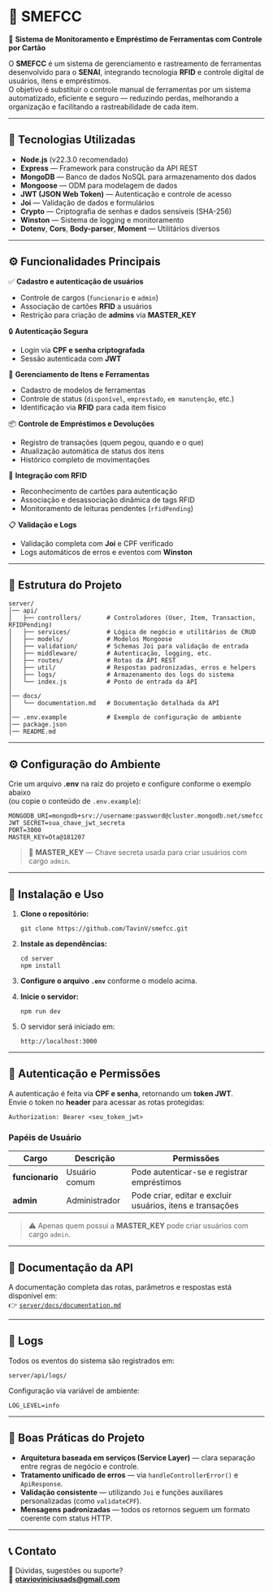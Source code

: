 # 🧰 SMEFCC  
📌 **Sistema de Monitoramento e Empréstimo de Ferramentas com Controle por Cartão**

O **SMEFCC** é um sistema de gerenciamento e rastreamento de ferramentas desenvolvido para o **SENAI**, integrando tecnologia **RFID** e controle digital de usuários, itens e empréstimos.  
O objetivo é substituir o controle manual de ferramentas por um sistema automatizado, eficiente e seguro — reduzindo perdas, melhorando a organização e facilitando a rastreabilidade de cada item.

---

## 🚀 Tecnologias Utilizadas  

- **Node.js** (v22.3.0 recomendado)  
- **Express** — Framework para construção da API REST  
- **MongoDB** — Banco de dados NoSQL para armazenamento dos dados  
- **Mongoose** — ODM para modelagem de dados  
- **JWT (JSON Web Token)** — Autenticação e controle de acesso  
- **Joi** — Validação de dados e formulários  
- **Crypto** — Criptografia de senhas e dados sensíveis (SHA-256)  
- **Winston** — Sistema de logging e monitoramento  
- **Dotenv**, **Cors**, **Body-parser**, **Moment** — Utilitários diversos  

---

## ⚙️ Funcionalidades Principais  

✅ **Cadastro e autenticação de usuários**  
- Controle de cargos (`funcionario` e `admin`)  
- Associação de cartões **RFID** a usuários  
- Restrição para criação de **admins** via **MASTER_KEY**  

🔒 **Autenticação Segura**  
- Login via **CPF e senha criptografada**  
- Sessão autenticada com **JWT**  

🔧 **Gerenciamento de Itens e Ferramentas**  
- Cadastro de modelos de ferramentas  
- Controle de status (`disponível`, `emprestado`, `em manutenção`, etc.)  
- Identificação via **RFID** para cada item físico  

📦 **Controle de Empréstimos e Devoluções**  
- Registro de transações (quem pegou, quando e o que)  
- Atualização automática de status dos itens  
- Histórico completo de movimentações  

📡 **Integração com RFID**  
- Reconhecimento de cartões para autenticação  
- Associação e desassociação dinâmica de tags RFID  
- Monitoramento de leituras pendentes (`rfidPending`)  

📋 **Validação e Logs**  
- Validação completa com **Joi** e CPF verificado  
- Logs automáticos de erros e eventos com **Winston**  

---

## 📂 Estrutura do Projeto  

```
server/
│── api/
│   ├── controllers/       # Controladores (User, Item, Transaction, RFIDPending)
│   ├── services/          # Lógica de negócio e utilitários de CRUD
│   ├── models/            # Modelos Mongoose
│   ├── validation/        # Schemas Joi para validação de entrada
│   ├── middleware/        # Autenticação, logging, etc.
│   ├── routes/            # Rotas da API REST
│   ├── util/              # Respostas padronizadas, erros e helpers
│   ├── logs/              # Armazenamento dos logs do sistema
│   └── index.js           # Ponto de entrada da API
│
│── docs/
│   └── documentation.md   # Documentação detalhada da API
│
│── .env.example           # Exemplo de configuração de ambiente
│── package.json
│── README.md
```

---

## ⚙️ Configuração do Ambiente  

Crie um arquivo **.env** na raiz do projeto e configure conforme o exemplo abaixo  
(ou copie o conteúdo de `.env.example`):

```
MONGODB_URI=mongodb+srv://username:password@cluster.mongodb.net/smefcc
JWT_SECRET=sua_chave_jwt_secreta
PORT=3000
MASTER_KEY=Ota@181207
```

> 🔑 **MASTER_KEY** — Chave secreta usada para criar usuários com cargo `admin`.

---

## 📌 Instalação e Uso  

1. **Clone o repositório:**
   ```
   git clone https://github.com/TavinV/smefcc.git
   ```

2. **Instale as dependências:**
   ```
   cd server
   npm install
   ```

3. **Configure o arquivo `.env`** conforme o modelo acima.

4. **Inicie o servidor:**
   ```
   npm run dev
   ```

5. O servidor será iniciado em:
   ```
   http://localhost:3000
   ```

---

## 🔑 Autenticação e Permissões  

A autenticação é feita via **CPF e senha**, retornando um **token JWT**.  
Envie o token no **header** para acessar as rotas protegidas:

```
Authorization: Bearer <seu_token_jwt>
```

### Papéis de Usuário

| Cargo | Descrição | Permissões |
|--------|------------|-------------|
| **funcionario** | Usuário comum | Pode autenticar-se e registrar empréstimos |
| **admin** | Administrador | Pode criar, editar e excluir usuários, itens e transações |

> ⚠️ Apenas quem possui a **MASTER_KEY** pode criar usuários com cargo `admin`.

---

## 📜 Documentação da API  

A documentação completa das rotas, parâmetros e respostas está disponível em:  
👉 [`server/docs/documentation.md`](server/docs/documentation.md)

---

## 🧾 Logs  

Todos os eventos do sistema são registrados em:
```
server/api/logs/
```

Configuração via variável de ambiente:
```
LOG_LEVEL=info
```

---

## 🧠 Boas Práticas do Projeto  

- **Arquitetura baseada em serviços (Service Layer)** — clara separação entre regras de negócio e controle.  
- **Tratamento unificado de erros** — via `handleControllerError()` e `ApiResponse`.  
- **Validação consistente** — utilizando `Joi` e funções auxiliares personalizadas (como `validateCPF`).  
- **Mensagens padronizadas** — todos os retornos seguem um formato coerente com status HTTP.  

---

## 📞 Contato  

💬 Dúvidas, sugestões ou suporte?  
📧 **otavioviniciusads@gmail.com**
